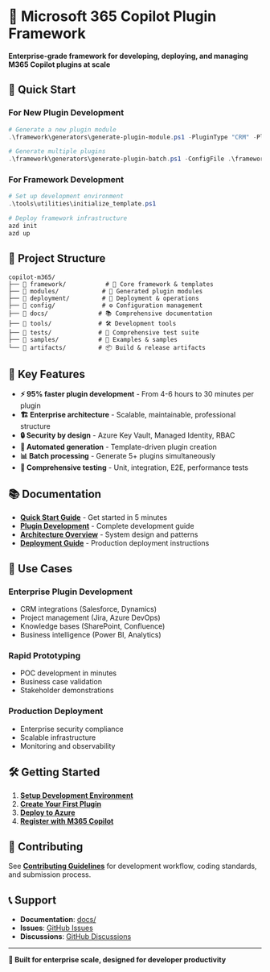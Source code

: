 # 🚀 Microsoft 365 Copilot Plugin Framework

**Enterprise-grade framework for developing, deploying, and managing M365 Copilot plugins at scale**

## 🎯 **Quick Start**

### **For New Plugin Development**
```powershell
# Generate a new plugin module
.\framework\generators\generate-plugin-module.ps1 -PluginType "CRM" -PluginName "SalesConnector"

# Generate multiple plugins
.\framework\generators\generate-plugin-batch.ps1 -ConfigFile .\framework\generators\plugin-roadmap.json
```

### **For Framework Development**
```powershell
# Set up development environment
.\tools\utilities\initialize_template.ps1

# Deploy framework infrastructure
azd init
azd up
```

## 📁 **Project Structure**

```
copilot-m365/
├── 📁 framework/           # 🔧 Core framework & templates
├── 📁 modules/            # 🔌 Generated plugin modules  
├── 📁 deployment/         # 🚀 Deployment & operations
├── 📁 config/             # ⚙️ Configuration management
├── 📁 docs/              # 📚 Comprehensive documentation
├── 📁 tools/             # 🛠️ Development tools
├── 📁 tests/             # 🧪 Comprehensive test suite
├── 📁 samples/           # 📖 Examples & samples
└── 📁 artifacts/         # 📦 Build & release artifacts
```

## 🚀 **Key Features**

- **⚡ 95% faster plugin development** - From 4-6 hours to 30 minutes per plugin
- **🏗️ Enterprise architecture** - Scalable, maintainable, professional structure
- **🔒 Security by design** - Azure Key Vault, Managed Identity, RBAC
- **🤖 Automated generation** - Template-driven plugin creation
- **📊 Batch processing** - Generate 5+ plugins simultaneously
- **🧪 Comprehensive testing** - Unit, integration, E2E, performance tests

## 📚 **Documentation**

- **[Quick Start Guide](docs/user-guides/README.md)** - Get started in 5 minutes
- **[Plugin Development](docs/technical/plugin-acceleration-framework.md)** - Complete development guide
- **[Architecture Overview](docs/technical/architecture.md)** - System design and patterns
- **[Deployment Guide](docs/operations/README.md)** - Production deployment instructions

## 🎯 **Use Cases**

### **Enterprise Plugin Development**
- CRM integrations (Salesforce, Dynamics)
- Project management (Jira, Azure DevOps)
- Knowledge bases (SharePoint, Confluence)
- Business intelligence (Power BI, Analytics)

### **Rapid Prototyping**
- POC development in minutes
- Business case validation
- Stakeholder demonstrations

### **Production Deployment**
- Enterprise security compliance
- Scalable infrastructure
- Monitoring and observability

## 🛠️ **Getting Started**

1. **[Setup Development Environment](docs/user-guides/quick-start.md)**
2. **[Create Your First Plugin](framework/docs/GENERATOR_DOCS.md)**
3. **[Deploy to Azure](docs/operations/deployment-guide.md)**
4. **[Register with M365 Copilot](docs/user-guides/m365-registration.md)**

## 🤝 **Contributing**

See **[Contributing Guidelines](docs/development/CONTRIBUTING.md)** for development workflow, coding standards, and submission process.

## 📞 **Support**

- **Documentation**: [docs/](docs/)
- **Issues**: [GitHub Issues](https://github.com/BoopasBagelDeli/copilot-plugin-project/issues)
- **Discussions**: [GitHub Discussions](https://github.com/BoopasBagelDeli/copilot-plugin-project/discussions)

---

**🎯 Built for enterprise scale, designed for developer productivity**
